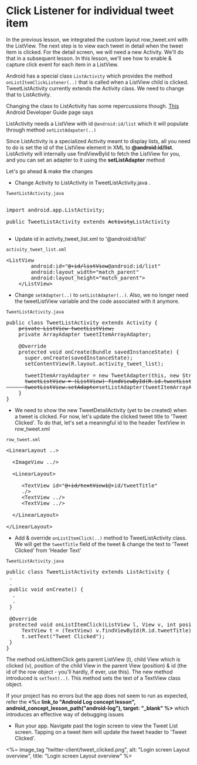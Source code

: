 # Click Listener for individual tweet item

In the previous lesson, we integrated the custom layout row_tweet.xml with the ListView. The next step is to view each tweet in detail when the tweet item is clicked. For the detail screen, we will need a new Activity. We'll do that in a subsequent lesson. In this lesson, we'll see how to enable & capture click event for each item in a ListView. 

Android has a special class `ListActivity` which provides the method `onListItemClickListener(..)` that is called when a ListView child is clicked. TweetListActivity currently extends the Activity class. We need to change that to ListActivity. 

Changing the class to ListActivity has some repercussions though. [This](http://developer.android.com/reference/android/app/ListActivity.html) Android Developer Guide page says

ListActivity needs a ListView with id `@android:id/list` which it will populate through method `setListAdapater(..)`

<div class="alert"> Since ListActivity is a specialized Activity meant to display lists, all you need to do is set the id of the ListView element in XML to <strong>@android:id/list</strong>. ListActivity will internally use findViewById to fetch the ListView for you, and you can set an adapter to it using the <strong>setListAdapter</strong> method</div>

Let's go ahead & make the changes

* Change Activity to ListActivity in TweetListActivity.java .

`TweetListActivity.java`
<pre>
</strike><span class="highlight">
import android.app.ListActivity;</span>

public TweetListActivity extends <strike>Activity</strike><span class="highlight">ListActivity</span>

</pre>

* Update id in activity_tweet_list.xml to '@android:id/list'

`activity_tweet_list.xml`
<pre>
&lt;ListView
        android:id="<strike>@+id/listView</strike><span class='highlight'>@android:id/list</span>"
        android:layout_width="match_parent"
        android:layout_height="match_parent"&gt;
    &lt;/ListView&gt;
</pre>

* Change `setAdapter(..)` to `setListAdapter(..)`. Also, we no longer need the tweetListView variable and the code associated with it anymore. 

`TweetListActivity.java`
<pre>
public class TweetListActivity extends Activity {
    <strike>private ListView tweetListView;</strike>
    private ArrayAdapter tweetItemArrayAdapter;

    @Override
    protected void onCreate(Bundle savedInstanceState) {
      super.onCreate(savedInstanceState);
      setContentView(R.layout.activity_tweet_list);

      tweetItemArrayAdapter = new TweetAdapter(this, new String[10]);
      <strike>tweetListView = (ListView) findViewById(R.id.tweetList);
      tweetListView.setAdapter</strike><span class="highlight">setListAdapter</span>(tweetItemArrayAdapter);
    }
}
</pre>

* We need to show the new TweetDetailActivity (yet to be created) when a tweet is clicked. For now, let's update the clicked tweet title to 'Tweet Clicked'. To do that, let's set a meaningful id to the header TextView in row_tweet.xml

`row_tweet.xml`
<pre>
&lt;LinearLayout ..&gt;

  &lt;ImageView ../&gt;

  &lt;LinearLayout&gt;

     &lt;TextView id="<strike>@+id/textView1</strike><span class='highlight'>@+id/tweetTitle</span>"
	 ./&gt;
	 &lt;TextView ../&gt;
	 &lt;TextView ../&gt;

  &lt;/LinearLayout&gt;

&lt;/LinearLayout&gt;
</pre>

* Add & override `onListItemClick(..)` method to TweetListActivity class. We will get the `tweetTitle` field of the tweet & change the text to 'Tweet Clicked' from 'Header Text'

`TweetListActivity.java`
<pre>
public class TweetListActivity extends ListActivity {
 .
 .
 public void onCreate() {
  .
  .
 }

 <span class="highlight">@Override
 protected void onListItemClick(ListView l, View v, int position, long id) {
     TextView t = (TextView) v.findViewById(R.id.tweetTitle);
	 t.setText("Tweet Clicked");
 }</span>
}
</pre>

The method onListItemClick gets parent ListView (l), child View which is clicked (v), position of the child View in the parent View (position) & id (the id of the row object - you'll hardly, if ever, use this). The new method introduced is `setText(..)`. This method sets the text of a TextView class object.

<div class="alert alert-info">If your project has no errors but the app does not seem to run as expected, refer the <b><%= link_to "Android Log concept lesson", android_concept_lesson_path("android-log"), target: "_blank" %></b> which introduces an effective way of debugging issues</div>

* Run your app. Navigate past the login screen to view the Tweet List screen. Tapping on a tweet item will update the tweet header to 'Tweet Clicked'. 

<%= image_tag "twitter-client/tweet_clicked.png", alt: "Login screen Layout overview", title: "Login screen Layout overview" %>




